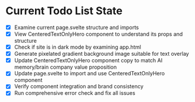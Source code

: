 <!-- DO NOT EDIT - Managed by todo_list tool -->
<!-- Updated: 2025-09-30T11:37:56.593Z -->

# Current Todo List State

- [x] Examine current page.svelte structure and imports
- [x] View CenteredTextOnlyHero component to understand its props and structure
- [x] Check if site is in dark mode by examining app.html
- [x] Generate pixelated gradient background image suitable for text overlay
- [x] Update CenteredTextOnlyHero component copy to match AI memory/brain company value proposition
- [x] Update page.svelte to import and use CenteredTextOnlyHero component
- [x] Verify component integration and brand consistency
- [x] Run comprehensive error check and fix all issues
